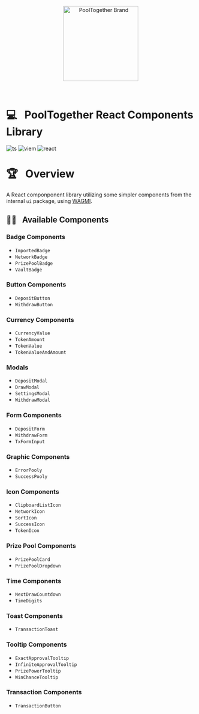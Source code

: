 <p align="center">
  <a href="https://github.com/pooltogether/pooltogether--brand-assets">
    <img src="https://github.com/pooltogether/pooltogether--brand-assets/blob/977e03604c49c63314450b5d432fe57d34747c66/logo/pooltogether-logo--purple-gradient.png?raw=true" alt="PoolTogether Brand" style="max-width:100%;" width="200">
  </a>
</p>

<br />

# 💻 &nbsp; PoolTogether React Components Library

![ts](https://img.shields.io/badge/typescript-%23007ACC.svg?style=flat&logo=typescript&logoColor=white)
![viem](https://img.shields.io/static/v1?label&logo=v&logoColor=white&message=viem&color=gray)
![react](https://img.shields.io/badge/react-%2320232a.svg?style=flat&logo=react&logoColor=%2361DAFB)

# 🏆 &nbsp; Overview

A React componponent library utilizing some simpler components from the internal `ui` package, using [WAGMI](https://wagmi.sh/).

## 🐱‍👤 &nbsp; Available Components

### Badge Components

- `ImportedBadge`
- `NetworkBadge`
- `PrizePoolBadge`
- `VaultBadge`

### Button Components

- `DepositButton`
- `WithdrawButton`

### Currency Components

- `CurrencyValue`
- `TokenAmount`
- `TokenValue`
- `TokenValueAndAmount`

### Modals

- `DepositModal`
- `DrawModal`
- `SettingsModal`
- `WithdrawModal`

### Form Components

- `DepositForm`
- `WithdrawForm`
- `TxFormInput`

### Graphic Components

- `ErrorPooly`
- `SuccessPooly`

### Icon Components

- `ClipboardListIcon`
- `NetworkIcon`
- `SortIcon`
- `SuccessIcon`
- `TokenIcon`

### Prize Pool Components

- `PrizePoolCard`
- `PrizePoolDropdown`

### Time Components

- `NextDrawCountdown`
- `TimeDigits`

### Toast Components

- `TransactionToast`

### Tooltip Components

- `ExactApprovalTooltip`
- `InfiniteApprovalTooltip`
- `PrizePowerTooltip`
- `WinChanceTooltip`

### Transaction Components

- `TransactionButton`
